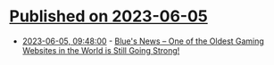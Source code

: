 # [Published on 2023-06-05](index.md)

* [2023-06-05, 09:48:00](https://soylentnews.org/article.pl?sid=23/06/04/1449245&from=rss) - [Blue's News – One of the Oldest Gaming Websites in the World is Still Going Strong!](https://soylentnews.org/article.pl?sid=23/06/04/1449245&from=rss)
